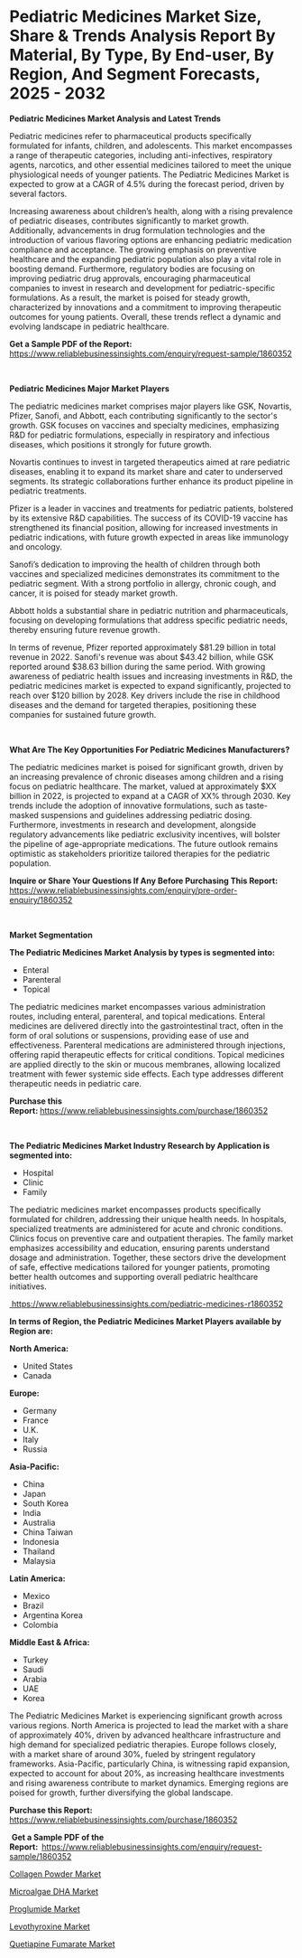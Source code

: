 <p><h1>Pediatric Medicines Market Size, Share & Trends Analysis Report By Material, By Type, By End-user, By Region, And Segment Forecasts, 2025 - 2032</h1></p><p><strong>Pediatric Medicines Market Analysis and Latest Trends</strong></p>
<p><p>Pediatric medicines refer to pharmaceutical products specifically formulated for infants, children, and adolescents. This market encompasses a range of therapeutic categories, including anti-infectives, respiratory agents, narcotics, and other essential medicines tailored to meet the unique physiological needs of younger patients. The Pediatric Medicines Market is expected to grow at a CAGR of 4.5% during the forecast period, driven by several factors.</p><p>Increasing awareness about children’s health, along with a rising prevalence of pediatric diseases, contributes significantly to market growth. Additionally, advancements in drug formulation technologies and the introduction of various flavoring options are enhancing pediatric medication compliance and acceptance. The growing emphasis on preventive healthcare and the expanding pediatric population also play a vital role in boosting demand. Furthermore, regulatory bodies are focusing on improving pediatric drug approvals, encouraging pharmaceutical companies to invest in research and development for pediatric-specific formulations. As a result, the market is poised for steady growth, characterized by innovations and a commitment to improving therapeutic outcomes for young patients. Overall, these trends reflect a dynamic and evolving landscape in pediatric healthcare.</p></p>
<p><strong>Get a Sample PDF of the Report:&nbsp;</strong> <a href="https://www.reliablebusinessinsights.com/enquiry/request-sample/1860352?utm_campaign=63&utm_medium=2&utm_source=Github&utm_content=ia&utm_term=08032025&utm_id=pediatric-medicines">https://www.reliablebusinessinsights.com/enquiry/request-sample/1860352</a></p>
<p>&nbsp;</p>
<p><strong>Pediatric Medicines Major Market Players</strong></p>
<p><p>The pediatric medicines market comprises major players like GSK, Novartis, Pfizer, Sanofi, and Abbott, each contributing significantly to the sector's growth. GSK focuses on vaccines and specialty medicines, emphasizing R&D for pediatric formulations, especially in respiratory and infectious diseases, which positions it strongly for future growth.</p><p>Novartis continues to invest in targeted therapeutics aimed at rare pediatric diseases, enabling it to expand its market share and cater to underserved segments. Its strategic collaborations further enhance its product pipeline in pediatric treatments.</p><p>Pfizer is a leader in vaccines and treatments for pediatric patients, bolstered by its extensive R&D capabilities. The success of its COVID-19 vaccine has strengthened its financial position, allowing for increased investments in pediatric indications, with future growth expected in areas like immunology and oncology.</p><p>Sanofi’s dedication to improving the health of children through both vaccines and specialized medicines demonstrates its commitment to the pediatric segment. With a strong portfolio in allergy, chronic cough, and cancer, it is poised for steady market growth.</p><p>Abbott holds a substantial share in pediatric nutrition and pharmaceuticals, focusing on developing formulations that address specific pediatric needs, thereby ensuring future revenue growth. </p><p>In terms of revenue, Pfizer reported approximately $81.29 billion in total revenue in 2022. Sanofi's revenue was about $43.42 billion, while GSK reported around $38.63 billion during the same period. With growing awareness of pediatric health issues and increasing investments in R&D, the pediatric medicines market is expected to expand significantly, projected to reach over $120 billion by 2028. Key drivers include the rise in childhood diseases and the demand for targeted therapies, positioning these companies for sustained future growth.</p></p>
<p>&nbsp;</p>
<p><strong>What Are The Key Opportunities For Pediatric Medicines Manufacturers?</strong></p>
<p><p>The pediatric medicines market is poised for significant growth, driven by an increasing prevalence of chronic diseases among children and a rising focus on pediatric healthcare. The market, valued at approximately $XX billion in 2022, is projected to expand at a CAGR of XX% through 2030. Key trends include the adoption of innovative formulations, such as taste-masked suspensions and guidelines addressing pediatric dosing. Furthermore, investments in research and development, alongside regulatory advancements like pediatric exclusivity incentives, will bolster the pipeline of age-appropriate medications. The future outlook remains optimistic as stakeholders prioritize tailored therapies for the pediatric population.</p></p>
<p><strong>Inquire or Share Your Questions If Any Before Purchasing This Report:</strong> <a href="https://www.reliablebusinessinsights.com/enquiry/pre-order-enquiry/1860352?utm_campaign=63&utm_medium=2&utm_source=Github&utm_content=ia&utm_term=08032025&utm_id=pediatric-medicines">https://www.reliablebusinessinsights.com/enquiry/pre-order-enquiry/1860352</a></p>
<p>&nbsp;</p>
<p><strong>Market Segmentation</strong></p>
<p><strong>The Pediatric Medicines Market Analysis by types is segmented into:</strong></p>
<p><ul><li>Enteral</li><li>Parenteral</li><li>Topical</li></ul></p>
<p><p>The pediatric medicines market encompasses various administration routes, including enteral, parenteral, and topical medications. Enteral medicines are delivered directly into the gastrointestinal tract, often in the form of oral solutions or suspensions, providing ease of use and effectiveness. Parenteral medications are administered through injections, offering rapid therapeutic effects for critical conditions. Topical medicines are applied directly to the skin or mucous membranes, allowing localized treatment with fewer systemic side effects. Each type addresses different therapeutic needs in pediatric care.</p></p>
<p><strong>Purchase this Report:&nbsp;</strong><a href="https://www.reliablebusinessinsights.com/purchase/1860352?utm_campaign=63&utm_medium=2&utm_source=Github&utm_content=ia&utm_term=08032025&utm_id=pediatric-medicines">https://www.reliablebusinessinsights.com/purchase/1860352</a></p>
<p>&nbsp;</p>
<p><strong>The Pediatric Medicines Market Industry Research by Application is segmented into:</strong></p>
<p><ul><li>Hospital</li><li>Clinic</li><li>Family</li></ul></p>
<p><p>The pediatric medicines market encompasses products specifically formulated for children, addressing their unique health needs. In hospitals, specialized treatments are administered for acute and chronic conditions. Clinics focus on preventive care and outpatient therapies. The family market emphasizes accessibility and education, ensuring parents understand dosage and administration. Together, these sectors drive the development of safe, effective medications tailored for younger patients, promoting better health outcomes and supporting overall pediatric healthcare initiatives.</p></p>
<p><a href="https://www.reliablebusinessinsights.com/pediatric-medicines-r1860352?utm_campaign=63&utm_medium=2&utm_source=Github&utm_content=ia&utm_term=08032025&utm_id=pediatric-medicines">&nbsp;https://www.reliablebusinessinsights.com/pediatric-medicines-r1860352</a></p>
<p><strong>In terms of Region, the Pediatric Medicines Market Players available by Region are:</strong></p>
<p>
    <p> <strong> North America: </strong>
        <ul>
            <li>United States</li>
            <li>Canada</li>
        </ul>
        </p> 
    <p> <strong> Europe: </strong>
        <ul>
            <li>Germany</li>
            <li>France</li>
            <li>U.K.</li>
            <li>Italy</li>
            <li>Russia</li>
        </ul>
        </p> 
    <p> <strong> Asia-Pacific: </strong>
        <ul>
            <li>China</li>
            <li>Japan</li>
            <li>South Korea</li>
            <li>India</li>
            <li>Australia</li>
            <li>China Taiwan</li>
            <li>Indonesia</li>
            <li>Thailand</li>
            <li>Malaysia</li>
        </ul>
        </p> 
    <p> <strong> Latin America: </strong>
        <ul>
            <li>Mexico</li>
            <li>Brazil</li>
            <li>Argentina Korea</li>
            <li>Colombia</li>
        </ul>
        </p> 
    <p> <strong> Middle East & Africa: </strong>
        <ul>
            <li>Turkey</li>
            <li>Saudi</li>
            <li>Arabia</li>
            <li>UAE</li>
            <li>Korea</li>
        </ul>
    </p>
    </p>
<p><p>The Pediatric Medicines Market is experiencing significant growth across various regions. North America is projected to lead the market with a share of approximately 40%, driven by advanced healthcare infrastructure and high demand for specialized pediatric therapies. Europe follows closely, with a market share of around 30%, fueled by stringent regulatory frameworks. Asia-Pacific, particularly China, is witnessing rapid expansion, expected to account for about 20%, as increasing healthcare investments and rising awareness contribute to market dynamics. Emerging regions are poised for growth, further diversifying the global landscape.</p></p>
<p><strong>Purchase this Report: </strong><a href="https://www.reliablebusinessinsights.com/purchase/1860352?utm_campaign=63&utm_medium=2&utm_source=Github&utm_content=ia&utm_term=08032025&utm_id=pediatric-medicines">https://www.reliablebusinessinsights.com/purchase/1860352</a></p>
<p>&nbsp;<strong>Get a Sample PDF of the Report:&nbsp;&nbsp;</strong><a href="https://www.reliablebusinessinsights.com/enquiry/request-sample/1860352?utm_campaign=63&utm_medium=2&utm_source=Github&utm_content=ia&utm_term=08032025&utm_id=pediatric-medicines">https://www.reliablebusinessinsights.com/enquiry/request-sample/1860352</a></p>
<p><strong></strong></p>
<p><p><a href="https://github.com/jemmysolin5k/Market-Research-Report-List-1/blob/main/collagen-powder-market.md?utm_campaign=63&utm_medium=2&utm_source=Github&utm_content=ia&utm_term=08032025&utm_id=pediatric-medicines">Collagen Powder Market</a></p><p><a href="https://github.com/rubiogruis0p/Market-Research-Report-List-1/blob/main/microalgae-dha-market.md?utm_campaign=63&utm_medium=2&utm_source=Github&utm_content=ia&utm_term=08032025&utm_id=pediatric-medicines">Microalgae DHA Market</a></p><p><a href="https://github.com/kaniselway4c/Market-Research-Report-List-1/blob/main/proglumide-market.md?utm_campaign=63&utm_medium=2&utm_source=Github&utm_content=ia&utm_term=08032025&utm_id=pediatric-medicines">Proglumide Market</a></p><p><a href="https://github.com/steegwajma22/Market-Research-Report-List-1/blob/main/levothyroxine-market.md?utm_campaign=63&utm_medium=2&utm_source=Github&utm_content=ia&utm_term=08032025&utm_id=pediatric-medicines">Levothyroxine Market</a></p><p><a href="https://github.com/rokiahgrendy/Market-Research-Report-List-1/blob/main/quetiapine-fumarate-market.md?utm_campaign=63&utm_medium=2&utm_source=Github&utm_content=ia&utm_term=08032025&utm_id=pediatric-medicines">Quetiapine Fumarate Market</a></p></p>